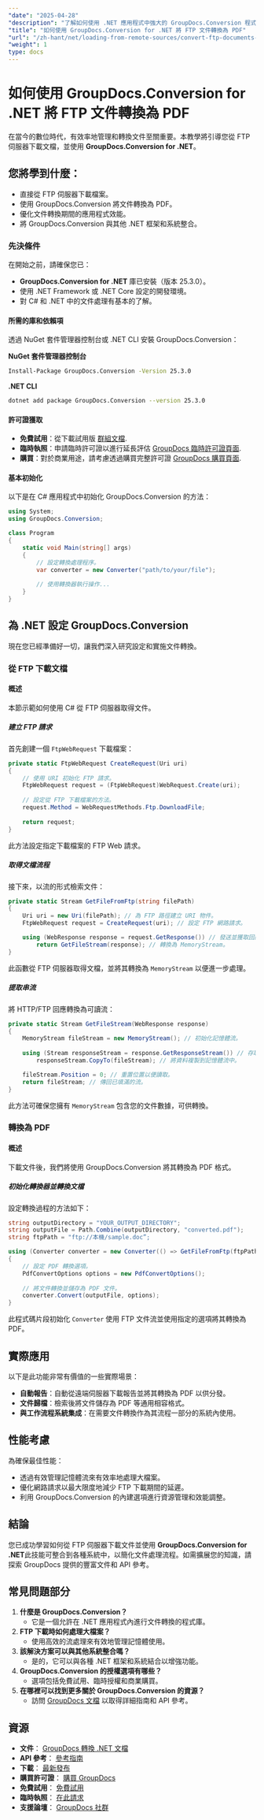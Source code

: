 ```yaml
---
"date": "2025-04-28"
"description": "了解如何使用 .NET 應用程式中強大的 GroupDocs.Conversion 程式庫將文件從 FTP 伺服器無縫轉換為 PDF 格式。"
"title": "如何使用 GroupDocs.Conversion for .NET 將 FTP 文件轉換為 PDF"
"url": "/zh-hant/net/loading-from-remote-sources/convert-ftp-documents-to-pdf-groupdocs-conversion-net/"
"weight": 1
type: docs
---
```

# 如何使用 GroupDocs.Conversion for .NET 將 FTP 文件轉換為 PDF

在當今的數位時代，有效率地管理和轉換文件至關重要。本教學將引導您從 FTP 伺服器下載文檔，並使用 **GroupDocs.Conversion for .NET**。

## 您將學到什麼：
- 直接從 FTP 伺服器下載檔案。
- 使用 GroupDocs.Conversion 將文件轉換為 PDF。
- 優化文件轉換期間的應用程式效能。
- 將 GroupDocs.Conversion 與其他 .NET 框架和系統整合。

### 先決條件
在開始之前，請確保您已：
- **GroupDocs.Conversion for .NET** 庫已安裝（版本 25.3.0）。
- 使用 .NET Framework 或 .NET Core 設定的開發環境。
- 對 C# 和 .NET 中的文件處理有基本的了解。

#### 所需的庫和依賴項
透過 NuGet 套件管理器控制台或 .NET CLI 安裝 GroupDocs.Conversion：

**NuGet 套件管理器控制台**
```bash
Install-Package GroupDocs.Conversion -Version 25.3.0
```

**.NET CLI**
```bash
dotnet add package GroupDocs.Conversion --version 25.3.0
```

#### 許可證獲取
- **免費試用**：從下載試用版 [群組文檔](https://releases。groupdocs.com/conversion/net/).
- **臨時執照**：申請臨時許可證以進行延長評估 [GroupDocs 臨時許可證頁面](https://purchase。groupdocs.com/temporary-license/).
- **購買**：對於商業用途，請考慮透過購買完整許可證 [GroupDocs 購買頁面](https://purchase。groupdocs.com/buy).

#### 基本初始化
以下是在 C# 應用程式中初始化 GroupDocs.Conversion 的方法：
```csharp
using System;
using GroupDocs.Conversion;

class Program
{
    static void Main(string[] args)
    {
        // 設定轉換處理程序。
        var converter = new Converter("path/to/your/file");
        
        // 使用轉換器執行操作...
    }
}
```

## 為 .NET 設定 GroupDocs.Conversion
現在您已經準備好一切，讓我們深入研究設定和實施文件轉換。

### 從 FTP 下載文檔
#### 概述
本節示範如何使用 C# 從 FTP 伺服器取得文件。
##### 建立 FTP 請求
首先創建一個 `FtpWebRequest` 下載檔案：
```csharp
private static FtpWebRequest CreateRequest(Uri uri)
{
    // 使用 URI 初始化 FTP 請求。
    FtpWebRequest request = (FtpWebRequest)WebRequest.Create(uri);
    
    // 設定從 FTP 下載檔案的方法。
    request.Method = WebRequestMethods.Ftp.DownloadFile;
    
    return request;
}
```
此方法設定指定下載檔案的 FTP Web 請求。

##### 取得文檔流程
接下來，以流的形式檢索文件：
```csharp
private static Stream GetFileFromFtp(string filePath)
{
    Uri uri = new Uri(filePath); // 為 FTP 路徑建立 URI 物件。
    FtpWebRequest request = CreateRequest(uri); // 設定 FTP 網路請求。

    using (WebResponse response = request.GetResponse()) // 發送並獲取回應流。
        return GetFileStream(response); // 轉換為 MemoryStream。
}
```
此函數從 FTP 伺服器取得文檔，並將其轉換為 `MemoryStream` 以便進一步處理。

##### 提取串流
將 HTTP/FTP 回應轉換為可讀流：
```csharp
private static Stream GetFileStream(WebResponse response)
{
    MemoryStream fileStream = new MemoryStream(); // 初始化記憶體流。
    
    using (Stream responseStream = response.GetResponseStream()) // 存取資料流。
        responseStream.CopyTo(fileStream); // 將資料複製到記憶體流中。

    fileStream.Position = 0; // 重置位置以便讀取。
    return fileStream; // 傳回已填滿的流。
}
```
此方法可確保您擁有 `MemoryStream` 包含您的文件數據，可供轉換。

### 轉換為 PDF
#### 概述
下載文件後，我們將使用 GroupDocs.Conversion 將其轉換為 PDF 格式。
##### 初始化轉換器並轉換文檔
設定轉換過程的方法如下：
```csharp
string outputDirectory = "YOUR_OUTPUT_DIRECTORY";
string outputFile = Path.Combine(outputDirectory, "converted.pdf");
string ftpPath = "ftp://本機/sample.doc”;

using (Converter converter = new Converter(() => GetFileFromFtp(ftpPath)))
{
    // 設定 PDF 轉換選項。
    PdfConvertOptions options = new PdfConvertOptions();
    
    // 將文件轉換並儲存為 PDF 文件。
    converter.Convert(outputFile, options);
}
```
此程式碼片段初始化 `Converter` 使用 FTP 文件流並使用指定的選項將其轉換為 PDF。

## 實際應用
以下是此功能非常有價值的一些實際場景：
- **自動報告**：自動從遠端伺服器下載報告並將其轉換為 PDF 以供分發。
- **文件歸檔**：檢索後將文件儲存為 PDF 等通用相容格式。
- **與工作流程系統集成**：在需要文件轉換作為其流程一部分的系統內使用。

## 性能考慮
為確保最佳性能：
- 透過有效管理記憶體流來有效率地處理大檔案。
- 優化網路請求以最大限度地減少 FTP 下載期間的延遲。
- 利用 GroupDocs.Conversion 的內建選項進行資源管理和效能調整。

## 結論
您已成功學習如何從 FTP 伺服器下載文件並使用 **GroupDocs.Conversion for .NET**此技能可整合到各種系統中，以簡化文件處理流程。如需擴展您的知識，請探索 GroupDocs 提供的豐富文件和 API 參考。

## 常見問題部分
1. **什麼是 GroupDocs.Conversion？**
   - 它是一個允許在 .NET 應用程式內進行文件轉換的程式庫。
2. **FTP 下載時如何處理大檔案？**
   - 使用高效的流處理來有效地管理記憶體使用。
3. **該解決方案可以與其他系統整合嗎？**
   - 是的，它可以與各種 .NET 框架和系統結合以增強功能。
4. **GroupDocs.Conversion 的授權選項有哪些？**
   - 選項包括免費試用、臨時授權和商業購買。
5. **在哪裡可以找到更多關於 GroupDocs.Conversion 的資源？**
   - 訪問 [GroupDocs 文檔](https://docs.groupdocs.com/conversion/net/) 以取得詳細指南和 API 參考。

## 資源
- **文件**： [GroupDocs 轉換 .NET 文檔](https://docs.groupdocs.com/conversion/net/)
- **API 參考**： [參考指南](https://reference.groupdocs.com/conversion/net/)
- **下載**： [最新發布](https://releases.groupdocs.com/conversion/net/)
- **購買許可證**： [購買 GroupDocs](https://purchase.groupdocs.com/buy)
- **免費試用**： [免費試用](https://releases.groupdocs.com/conversion/net/)
- **臨時執照**： [在此請求](https://purchase.groupdocs.com/temporary-license/)
- **支援論壇**： [GroupDocs 社群](https://forum.groupdocs.com/c/conversion/10)